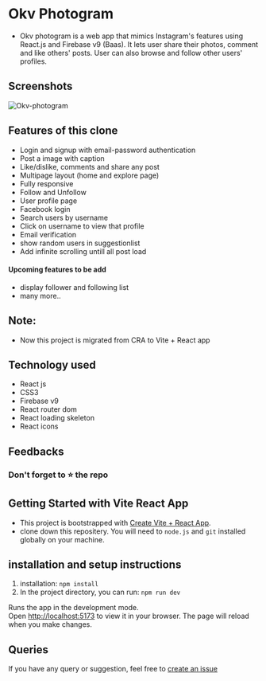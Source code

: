 # Okv Photogram
 - Okv photogram is a web app that mimics Instagram's features using React.js and Firebase v9 (Baas). It lets user share their photos, comment and like others' posts. User can also browse and follow other users' profiles.
 
 ## Screenshots

   ![Okv-photogram](https://user-images.githubusercontent.com/106578262/220271137-cf9653ab-0b31-43e3-8b75-47d4227258db.png)
 


## Features of this clone 
 - Login and signup with email-password authentication
 - Post a image with caption
 - Like/dislike, comments and share any post
 - Multipage layout (home and explore page)
 - Fully responsive
 - Follow and Unfollow 
 - User profile page 
 - Facebook login 
 - Search users by username
 - Click on username to view that profile
 - Email verification
 - show random users in suggestionlist
 - Add infinite scrolling untill all post load
 
 
 #### Upcoming features to be add 
 - display follower and following list
 - many more..

## Note: 
- Now this project is migrated from CRA to Vite + React app

 
## Technology used 
 - React js
 - CSS3
 - Firebase v9
 - React router dom
 - React loading skeleton
 - React icons
 
## Feedbacks
### Don't forget to :star: the repo


 

## Getting Started with Vite React App
 - This project is bootstrapped with [Create Vite + React App](https://github.com/vitejs/vite/tree/main/packages/create-vite).
 - clone down this repositery. You will need to `node.js` and `git` installed globally on your machine.


## installation and setup instructions
1. installation: `npm install`
2. In the project directory, you can run: `npm run dev`

Runs the app in the development mode.\
Open [http://localhost:5173](http://localhost:5173) to view it in your browser.
The page will reload when you make changes.

## Queries
If you have any query or suggestion, feel free to [create an issue](https://github.com/onamkrverma/Okv-Photogram/issues)
